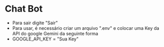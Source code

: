 # Chat Bot 
- Para sair digite "Sair"
- Para usar, é necessário criar um arquivo ".env" e colocar uma Key da API do google Gemini da seguinte forma
- GOOGLE_API_KEY = "Sua Key" 
